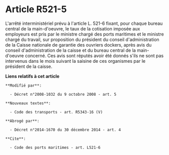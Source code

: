 # Article R521-5

L'arrêté interministériel prévu à l'article L. 521-6 fixant, pour chaque bureau central de la main-d'oeuvre, le taux de la
cotisation imposée aux employeurs est pris par le ministre chargé des ports maritimes et le ministre chargé du travail, sur
proposition du président du conseil d'administration de la Caisse nationale de garantie des ouvriers dockers, après avis du
conseil d'administration de la caisse et du bureau central de la main-d'oeuvre concerné. Ces avis sont réputés avoir été
donnés s'ils ne sont pas intervenus dans le mois suivant la saisine de ces organismes par le président de la caisse.

**Liens relatifs à cet article**

	**Modifié par**:

	  - Décret n°2008-1032 du 9 octobre 2008 - art. 5

	**Nouveaux textes**:

	  - Code des transports - art. R5343-16 (V)

	**Abrogé par**:

	  - Décret n°2014-1670 du 30 décembre 2014 - art. 4

	**Cite**:

	  - Code des ports maritimes - art. L521-6
